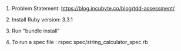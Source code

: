 1. Problem Statement: https://blog.incubyte.co/blog/tdd-assessment/

2. Install Ruby version: 3.3.1

3. Run "bundle install"

4. To run a spec file : rspec spec/string_calculator_spec.rb
